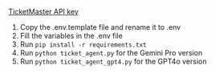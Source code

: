 [TicketMaster API key](https://developer-acct.ticketmaster.com/)

1. Copy the .env.template file and rename it to .env
2. Fill the variables in the .env file
3. Run `pip install -r requirements.txt`
4. Run `python ticket_agent.py` for the Gemini Pro version
5. Run `python ticket_agent_gpt4.py` for the GPT4o version